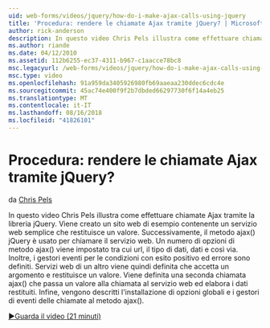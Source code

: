 ```yaml
---
uid: web-forms/videos/jquery/how-do-i-make-ajax-calls-using-jquery
title: 'Procedura: rendere le chiamate Ajax tramite jQuery? | Microsoft Docs'
author: rick-anderson
description: In questo video Chris Pels illustra come effettuare chiamate Ajax tramite la libreria jQuery. Viene creato un sito web di esempio contenente un servizio web semplice che restituisce...
ms.author: riande
ms.date: 04/12/2010
ms.assetid: 112b6255-ec37-4311-b967-c1aacce78bc8
msc.legacyurl: /web-forms/videos/jquery/how-do-i-make-ajax-calls-using-jquery
msc.type: video
ms.openlocfilehash: 91a959da3405926980fb69aaeaa230ddec6cdc4e
ms.sourcegitcommit: 45ac74e400f9f2b7dbded66297730f6f14a4eb25
ms.translationtype: MT
ms.contentlocale: it-IT
ms.lasthandoff: 08/16/2018
ms.locfileid: "41826101"
---
```

<a name="how-do-i-make-ajax-calls-using-jquery"></a>Procedura: rendere le chiamate Ajax tramite jQuery?
====================
da [Chris Pels](https://twitter.com/chrispels)

In questo video Chris Pels illustra come effettuare chiamate Ajax tramite la libreria jQuery. Viene creato un sito web di esempio contenente un servizio web semplice che restituisce un valore. Successivamente, il metodo ajax() jQuery è usato per chiamare il servizio web. Un numero di opzioni di metodo ajax() viene impostato tra cui url, il tipo di dati, dati e così via. Inoltre, i gestori eventi per le condizioni con esito positivo ed errore sono definiti. Servizi web di un altro viene quindi definita che accetta un argomento e restituisce un valore. Viene definita una seconda chiamata ajax() che passa un valore alla chiamata al servizio web ed elabora i dati restituiti. Infine, vengono descritti l'installazione di opzioni globali e i gestori di eventi delle chiamate al metodo ajax().

[&#9654;Guarda il video (21 minuti)](https://channel9.msdn.com/Blogs/ASP-NET-Site-Videos/how-do-i-make-ajax-calls-using-jquery)
